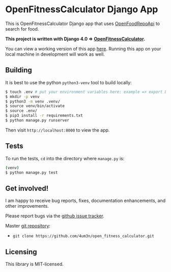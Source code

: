 # OpenFitnessCalculator Django App

This is OpenFitnessCalculator Django app that uses
[OpenFoodRepoApi](https://www.foodrepo.org/api-docs/swaggers/v3#/) to search for food. 

**This project is written with Django 4.0 => 
[OpenFitnessCalculator](https://github.com/4um3n/open_fitness_calculator).**

You can view a working version of this app
[here]().
Running this app on your local machine in development will work as
well.


## Building

It is best to use the python `python3-venv` tool to build locally:

```sh
$ touch .env # put your environment variables here: example => export DB_PORT=5432 
$ mkdir -p venv
$ python3 -m venv .venv/
$ source venv/bin/activate
$ source .env/
$ pip3 install -r requirements.txt
$ python manage.py runserver
```

Then visit `http://localhost:8000` to view the app.


## Tests

To run the tests, `cd` into the directory where `manage.py` is:
```sh
(venv) 
$ python manage.py test
```

## Get involved!

I am happy to receive bug reports, fixes, documentation enhancements,
and other improvements.

Please report bugs via the
[github issue tracker](https://github.com/4um3n/open_fitness_calculator/issues).

Master [git repository](https://github.com/4um3n/open_fitness_calculator):

* `git clone https://github.com/4um3n/open_fitness_calculator.git`

## Licensing

This library is MIT-licensed.

